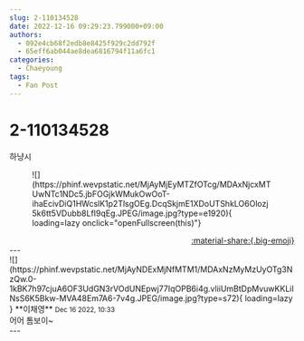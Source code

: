 ```yaml
---
slug: 2-110134528
date: 2022-12-16 09:29:23.799000+09:00
authors:
  - 092e4cb68f2edb8e8425f929c2dd792f
  - 65eff6ab044ae8dea6816794f11a6fc1
categories:
  - Chaeyoung
tags:
  - Fan Post
---
```


# 2-110134528

<div class="post-container" markdown="1">
<div class="content-container md-sidebar__scrollwrap" markdown="1">

하냥시
<figure markdown="1">
![](https://phinf.wevpstatic.net/MjAyMjEyMTZfOTcg/MDAxNjcxMTUwNTc1NDc5.jbFOGjkWMukOwOoT-ihaEcivDiQ1HWcslK1p2TlsgOEg.DcqSkjmE1XDoUTShkLO6Olozj5k6tt5VDubb8LfI9qEg.JPEG/image.jpg?type=e1920){ loading=lazy onclick="openFullscreen(this)"}
</figure>


</div>
</div>

<div style="text-align: right;" markdown="1">
<a href="https://weverse.io/fromis9/fanpost/2-110134528" style="text-align: right;">:material-share:{.big-emoji}</a>
</div>
---

<div class="comments-container md-sidebar__scrollwrap" markdown="1">
<div class="comment" markdown="1">
<div class='id-container' markdown="1">
![](https://phinf.wevpstatic.net/MjAyNDExMjNfMTM1/MDAxNzMyMzUyOTg3NzQw.0-1kBK7h97cjuA6OF3UdGN3rVOdUNEpwj77IqOPB6i4g.vliiUmBtDpMvuwKKLiINsS6K5Bkw-MVA48Em7A6-7v4g.JPEG/image.jpg?type=s72){ loading=lazy }
**<span class="artist">이채영</span>** <small>Dec 16 2022, 10:33</small><br>
</div>
<div class='comment-body' markdown="1">
어어 톰보이~
</div>
</div>
</div>
---
